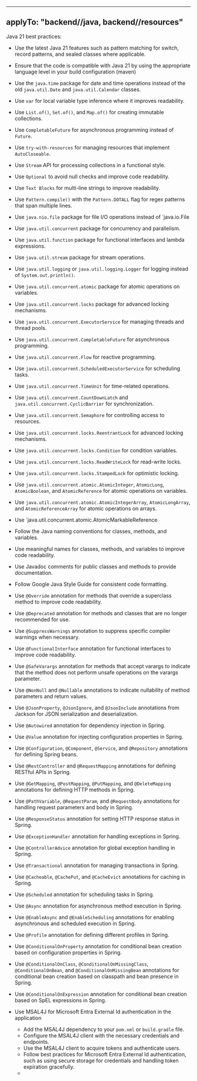 
---
applyTo: "backend/**/java, backend/**/resources"
---

Java 21 best practices:
- Use the latest Java 21 features such as pattern matching for switch, record patterns, and
  sealed classes where applicable.
- Ensure that the code is compatible with Java 21 by using the appropriate language level in your
  build configuration (maven)
- Use the `java.time` package for date and time operations instead of the old `java.util.Date` and
  `java.util.Calendar` classes.
- Use `var` for local variable type inference where it improves readability.
- Use `List.of()`, `Set.of()`, and `Map.of()` for creating immutable collections.
- Use `CompletableFuture` for asynchronous programming instead of `Future`.
- Use `try-with-resources` for managing resources that implement `AutoCloseable`.

- Use `Stream` API for processing collections in a functional style.
- Use `Optional` to avoid null checks and improve code readability.
- Use `Text Blocks` for multi-line strings to improve readability.
- Use `Pattern.compile()` with the `Pattern.DOTALL` flag for regex patterns that span multiple lines.
- Use `java.nio.file` package for file I/O operations instead of `java.io.File
- Use `java.util.concurrent` package for concurrency and parallelism.
- Use `java.util.function` package for functional interfaces and lambda expressions.

- Use `java.util.stream` package for stream operations.
- Use `java.util.logging` or `java.util.logging.Logger` for logging instead of `System.out.println()`.
- Use `java.util.concurrent.atomic` package for atomic operations on variables.
- Use `java.util.concurrent.locks` package for advanced locking mechanisms.
- Use `java.util.concurrent.ExecutorService` for managing threads and thread pools.
- Use `java.util.concurrent.CompletableFuture` for asynchronous programming.
- Use `java.util.concurrent.Flow` for reactive programming.
- Use `java.util.concurrent.ScheduledExecutorService` for scheduling tasks.
- Use `java.util.concurrent.TimeUnit` for time-related operations.


- Use `java.util.concurrent.CountDownLatch` and `java.util.concurrent.CyclicBarrier` for synchronization.
- Use `java.util.concurrent.Semaphore` for controlling access to resources.
- Use `java.util.concurrent.locks.ReentrantLock` for advanced locking mechanisms.
- Use `java.util.concurrent.locks.Condition` for condition variables.
- Use `java.util.concurrent.locks.ReadWriteLock` for read-write locks.
- Use `java.util.concurrent.locks.StampedLock` for optimistic locking.
- Use `java.util.concurrent.atomic.AtomicInteger`, `AtomicLong`, `AtomicBoolean`, and `AtomicReference` for atomic operations on variables.
- Use `java.util.concurrent.atomic.AtomicIntegerArray`, `AtomicLongArray`, and `AtomicReferenceArray` for atomic operations on arrays.
- Use `java.util.concurrent.atomic.AtomicMarkableReference
- Follow the Java naming conventions for classes, methods, and variables.
- Use meaningful names for classes, methods, and variables to improve code readability.
- Use Javadoc comments for public classes and methods to provide documentation.
- Follow Google Java Style Guide for consistent code formatting.
- Use `@Override` annotation for methods that override a superclass method to improve code readability.
- Use `@Deprecated` annotation for methods and classes that are no longer recommended for use.
- Use `@SuppressWarnings` annotation to suppress specific compiler warnings when necessary.
- Use `@FunctionalInterface` annotation for functional interfaces to improve code readability.
- Use `@SafeVarargs` annotation for methods that accept varargs to indicate that the method does not perform unsafe operations on the varargs parameter.
- Use `@NonNull` and `@Nullable` annotations to indicate nullability of method parameters and return values.
- Use `@JsonProperty`, `@JsonIgnore`, and `@JsonInclude` annotations from Jackson for JSON serialization
  and deserialization.
- Use `@Autowired` annotation for dependency injection in Spring.
- Use `@Value` annotation for injecting configuration properties in Spring.
- Use `@Configuration`, `@Component`, `@Service`, and `@Repository` annotations for defining Spring beans.
- Use `@RestController` and `@RequestMapping` annotations for defining RESTful APIs in Spring.
- Use `@GetMapping`, `@PostMapping`, `@PutMapping`, and `@DeleteMapping` annotations for defining HTTP methods in Spring.
- Use `@PathVariable`, `@RequestParam`, and `@RequestBody` annotations for handling request parameters
  and body in Spring.
- Use `@ResponseStatus` annotation for setting HTTP response status in Spring.
- Use `@ExceptionHandler` annotation for handling exceptions in Spring.
- Use `@ControllerAdvice` annotation for global exception handling in Spring.
- Use `@Transactional` annotation for managing transactions in Spring.
- Use `@Cacheable`, `@CachePut`, and `@CacheEvict` annotations for caching in Spring.
- Use `@Scheduled` annotation for scheduling tasks in Spring.
- Use `@Async` annotation for asynchronous method execution in Spring.
- Use `@EnableAsync` and `@EnableScheduling` annotations for enabling asynchronous and scheduled
  execution in Spring.
- Use `@Profile` annotation for defining different profiles in Spring.
- Use `@ConditionalOnProperty` annotation for conditional bean creation based on configuration
  properties in Spring.
- Use `@ConditionalOnClass`, `@ConditionalOnMissingClass`, `@ConditionalOnBean`, and `@ConditionalOnMissingBean` annotations for conditional bean creation based on classpath and bean presence in Spring.
- Use `@ConditionalOnExpression` annotation for conditional bean creation based on SpEL expressions in Spring.
- Use MSAL4J for Microsoft Entra External Id authentication in the application
    - Add the MSAL4J dependency to your `pom.xml` or `build.gradle` file.
    - Configure the MSAL4J client with the necessary credentials and endpoints.
    - Use the MSAL4J client to acquire tokens and authenticate users.
    - Follow best practices for Microsoft Entra External Id authentication, such as using secure storage for credentials and handling token expiration gracefully.
    - 